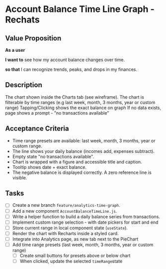 # Account Balance Time Line Graph -Rechats

## Value Proposition

**As a user**

**I want to** see how my account balance changes over time.

**so that** I can recognize trends, peaks, and drops in my finances.

## Description

The chart shown inside the  Charts tab (see wireframe).
The chart is filterable by time ranges (e.g last week, month, 3 months, year or custom range)
Tapping/Clicking shows the exact balance on graph
If no data exists, page shows a prompt - "no transactions available"

## Acceptance Criteria

- Time range presets are available: last week, month, 3 months, year or custom range.
- The line shows your daily balance (incomes add, expenses subtract).
- Empty state "no transactions available".
- Chart is wrapped with a figure and accessible title and caption.
- Tooltip shows date + exact balance.
- The negative balance is displayed correctly. A zero reference line is visible.

## Tasks

- [ ] Create a new branch `feature/analytics-time-graph`.
- [ ] Add a new component `AccountBalanceTimeLine.js`.
- [ ] Write a helper function to build a daily balance series from transactions.
- [ ] Implement custom range selection - with date pickers for start and end
- [ ] Store current range in local component state (`useState`).
- [ ] Render the chart with Recharts inside a styled card.
- [ ] Integrate into Analytics page, as new tab next to the PieChart 
- [ ] Add time range presets (last week, month, 3 months, year or custom range)
    - [ ] Create small buttons for presets above or below chart
    - [ ] When clicked, update the selected `timeRange`state
